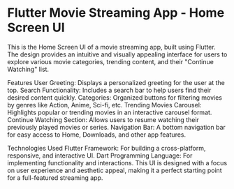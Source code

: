 Flutter Movie Streaming App - Home Screen UI  
===
This is the Home Screen UI of a movie streaming app, built using Flutter. The design provides an intuitive and visually appealing interface for users to explore various movie categories, trending content, and their "Continue Watching" list.

Features
User Greeting: 
Displays a personalized greeting for the user at the top. 
Search Functionality: Includes a search bar to help users find their desired content quickly.
Categories: Organized buttons for filtering movies by genres like Action, Anime, Sci-fi, etc.
Trending Movies Carousel: Highlights popular or trending movies in an interactive carousel format.
Continue Watching Section: Allows users to resume watching their previously played movies or series.
Navigation Bar: A bottom navigation bar for easy access to Home, Downloads, and other app features.

Technologies Used
Flutter Framework: 
For building a cross-platform, responsive, and interactive UI.
Dart Programming Language: For implementing functionality and interactions.
This UI is designed with a focus on user experience and aesthetic appeal, making it a perfect starting point for a full-featured streaming app.




